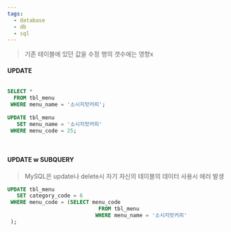 ```yaml
---
tags:
  - database
  - db
  - sql
---
```

> 기존 테이블에 있던 값을 수정
> 행의 갯수에는 영향x

#### UPDATE
```SQL

SELECT *
  FROM tbl_menu
 WHERE menu_name = '소시지맛커피';
 
UPDATE tbl_menu
   SET menu_name = '소시지맛커피'
 WHERE menu_code = 25;
 
 
```

#### UPDATE w SUBQUERY
> MySQL은 update나 delete시 자기 자신의 테이블의 데이터 사용시 에러 발생
```SQL
UPDATE tbl_menu
   SET category_code = 6
 WHERE menu_code = (SELECT menu_code
 							 FROM tbl_menu
 							WHERE menu_name = '소시지맛커피'
 ); 
```

